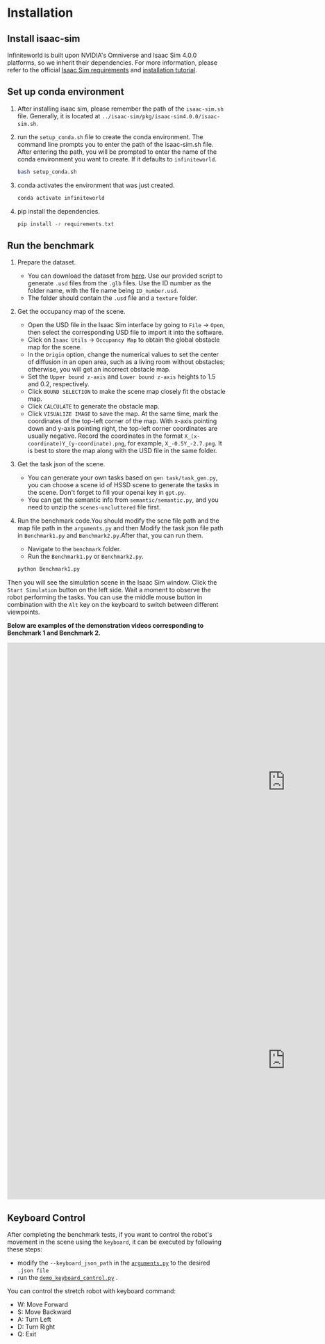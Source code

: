 # Installation
## Install isaac-sim
Infiniteworld is built upon NVIDIA's Omniverse and Isaac Sim 4.0.0 platforms, so we inherit their dependencies. For more information, please refer to the official [Isaac Sim requirements](https://docs.omniverse.nvidia.com/isaacsim/latest/installation/requirements.html#system-requirements) and [installation tutorial](https://docs.omniverse.nvidia.com/isaacsim/latest/installation/install_workstation.html).


## Set up conda environment
1. After installing isaac sim, please remember the path of the `isaac-sim.sh` file. Generally, it is located at `../isaac-sim/pkg/isaac-sim4.0.0/isaac-sim.sh`.

2. run the `setup_conda.sh` file to create the conda environment. The command line prompts you to enter the path of the isaac-sim.sh file. After entering the path, you will be prompted to enter the name of the conda environment you want to create. If it defaults to `infiniteworld`.
    ```bash
    bash setup_conda.sh
    ```

3. conda activates the environment that was just created.
    ```bash
    conda activate infiniteworld
    ```

4. pip install the dependencies.
    ```bash
    pip install -r requirements.txt
    ```
## Run the benchmark
1. Prepare the dataset.
    - You can download the dataset from [here](https://huggingface.co/datasets/hssd/hssd-scenes/tree/main/scenes). Use our provided script to generate `.usd` files from the `.glb` files. Use the ID number as the folder name, with the file name being `ID_number.usd`. 
    - The folder should contain the `.usd` file and a `texture` folder.



2. Get the occupancy map of the scene.
    - Open the USD file in the Isaac Sim interface by going to `File` -> `Open`, then select the corresponding USD file to import it into the software.
   - Click on `Isaac Utils` -> `Occupancy Map` to obtain the global obstacle map for the scene.
   - In the `Origin` option, change the numerical values to set the center of diffusion in an open area, such as a living room without obstacles; otherwise, you will get an incorrect obstacle map.
   - Set the `Upper bound z-axis` and `Lower bound z-axis` heights to 1.5 and 0.2, respectively.
   - Click `BOUND SELECTION` to make the scene map closely fit the obstacle map.
   - Click `CALCULATE` to generate the obstacle map.
   - Click `VISUALIZE IMAGE` to save the map. At the same time, mark the coordinates of the top-left corner of the map. With x-axis pointing down and y-axis pointing right, the top-left corner coordinates are usually negative. Record the coordinates in the format `X_(x-coordinate)Y_(y-coordinate).png`, for example, `X_-0.5Y_-2.7.png`. It is best to store the map along with the USD file in the same folder.



3. Get the task json of the scene.
    - You can generate your own tasks based on `gen task/task_gen.py`, you can choose a scene id of HSSD scene to generate the tasks in the scene. Don't forget to fill your openai key in `gpt.py`.
    - You can get the semantic info from `semantic/semantic.py`, and you need to unzip the `scenes-uncluttered` file first.

4. Run the benchmark code.You should modify the scne file path and the map file path in the `arguments.py` and then  Modify the task json file path in `Benchmark1.py` and `Benchmark2.py`.After that, you can run them.
    - Navigate to the `benchmark` folder.
    - Run the `Benchmark1.py` or `Benchmark2.py`.
     ```bash
     python Benchmark1.py
     ```

Then you will see the simulation scene in the Isaac Sim window. Click the `Start Simulation` button on the left side. Wait a moment to observe the robot performing the tasks. You can use the middle mouse button in combination with the `Alt` key on the keyboard to switch between different viewpoints.

**Below are examples of the demonstration videos corresponding to Benchmark 1 and Benchmark 2.**


<iframe 
src="https://www.bilibili.com/video/BV199rVYBEnf?t=4.9" 
scrolling="no" 
frameborder="no" 
framespacing="0" 
allowfullscreen="true" 
height=640 
width=1280> 
</iframe>


<iframe 
src="https://www.bilibili.com/video/BV1RXrVYuE8d?t=3.5" 
scrolling="no"  
frameborder="no" 
framespacing="0" 
allowfullscreen="true" 
height=640 
width=1280> 
</iframe>




## Keyboard Control

After completing the benchmark tests, if you want to control the robot's movement in the scene using the `keyboard`, it can be executed by following these steps:

- modify the `--keyboard_json_path` in the [`arguments.py`](/benchmark/arguments.py) to the desired `.json file`
- run the [`demo_keyboard_control.py`](/benchmark/demo_keyboard_control.py) .
  

You can control the stretch robot with keyboard command:

- W: Move Forward
- S: Move Backward
- A: Turn Left
- D: Turn Right
- Q: Exit
